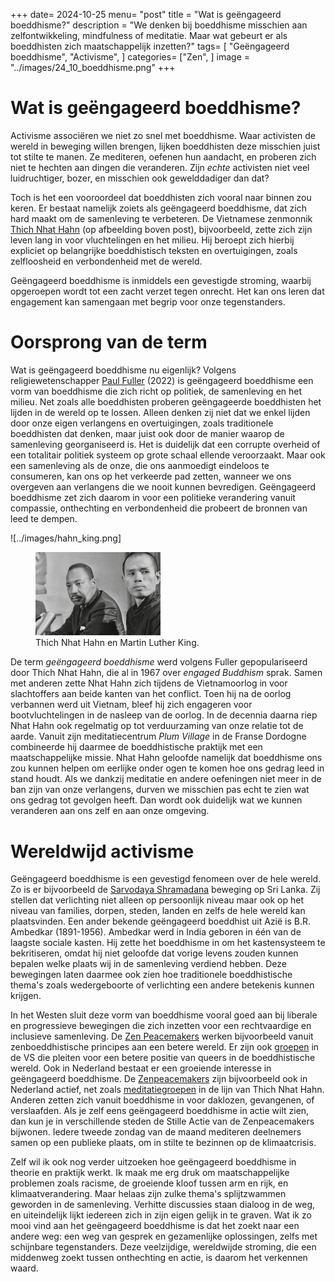 +++
date= 2024-10-25
menu= "post"
title = "Wat is geëngageerd boeddhisme?"
description = "We denken bij boeddhisme misschien aan zelfontwikkeling, mindfulness of meditatie. Maar wat gebeurt er als boeddhisten zich maatschappelijk inzetten?"
tags= [
		"Geëngageerd boeddhisme",
		"Activisme",
]
categories= ["Zen",
]
image = "../images/24_10_boeddhisme.png"
+++

# Wat is geëngageerd boeddhisme? 

Activisme associëren we niet zo snel met boeddhisme. Waar activisten de wereld in beweging willen brengen, lijken boeddhisten deze misschien juist tot stilte te manen. Ze mediteren, oefenen hun aandacht, en proberen zich niet te hechten aan dingen die veranderen. Zijn *echte* activisten niet veel luidruchtiger, bozer, en misschien ook gewelddadiger dan dat? 

Toch is het een vooroordeel dat boeddhisten zich vooral naar binnen zou keren. Er bestaat namelijk zoiets als geëngageerd boeddhisme, dat zich hard maakt om de samenleving te verbeteren. De Vietnamese zenmonnik [Thich Nhat Hahn](https://en.wikipedia.org/wiki/Th%C3%ADch_Nh%E1%BA%A5t_H%E1%BA%A1nh) (op afbeelding boven post), bijvoorbeeld, zette zich zijn leven lang in voor vluchtelingen en het milieu. Hij beroept zich hierbij expliciet op belangrijke boeddhistisch teksten en overtuigingen, zoals zelfloosheid en verbondenheid met de wereld. 

Geëngageerd boeddhisme is inmiddels een gevestigde stroming, waarbij opgeroepen wordt tot een zacht verzet tegen onrecht. Het kan ons leren dat engagement kan samengaan met begrip voor onze tegenstanders. 

# Oorsprong van de term 

Wat is geëngageerd boeddhisme nu eigenlijk? Volgens religiewetenschapper [Paul Fuller](https://www.bloomsbury.com/us/introduction-to-engaged-buddhism-9781350129092/) (2022) is geëngageerd boeddhisme een vorm van boeddhisme die zich richt op politiek, de samenleving en het milieu. Net zoals alle boeddhisten proberen geëngageerde boeddhisten het lijden in de wereld op te lossen. Alleen denken zij niet dat we enkel lijden door onze eigen verlangens en overtuigingen, zoals traditionele boeddhisten dat denken, maar juist ook door de manier waarop de samenleving georganiseerd is. Het is duidelijk dat een corrupte overheid of een totalitair politiek systeem op grote schaal ellende veroorzaakt. Maar ook een samenleving als de onze, die ons aanmoedigt eindeloos te consumeren, kan ons op het verkeerde pad zetten, wanneer we ons overgeven aan verlangens die we nooit kunnen bevredigen. Geëngageerd boeddhisme zet zich daarom in voor een politieke verandering vanuit compassie, onthechting en verbondenheid die probeert de bronnen van leed te dempen.

![../images/hahn_king.png]

<figure>
<img src="../images/hahn_king.png" width="200" />
<figcaption>Thich Nhat Hahn en Martin Luther King.</figcaption> 
</figure>

De term *geëngageerd boeddhisme* werd volgens Fuller gepopulariseerd door Thich Nhat Hahn, die al in 1967 over *engaged Buddhism* sprak. Samen met anderen zette Nhat Hahn zich tijdens de Vietnamoorlog in voor slachtoffers aan beide kanten van het conflict. Toen hij na de oorlog verbannen werd uit Vietnam, bleef hij zich engageren voor bootvluchtelingen in de nasleep van de oorlog. In de decennia daarna riep Nhat Hahn ook regelmatig op tot verduurzaming van onze relatie tot de aarde. Vanuit zijn meditatiecentrum *Plum Village* in de Franse Dordogne combineerde hij daarmee de boeddhistische praktijk met een maatschappelijke missie. Nhat Hahn geloofde namelijk dat boeddhisme ons zou kunnen helpen om eerlijke onder ogen te komen hoe ons gedrag leed in stand houdt. Als we dankzij meditatie en andere oefeningen niet meer in de ban zijn van onze verlangens, durven we misschien pas echt te zien wat ons gedrag tot gevolgen heeft. Dan wordt ook duidelijk wat we kunnen veranderen aan ons zelf en aan onze omgeving.

# Wereldwijd activisme

Geëngageerd boeddhisme is een gevestigd fenomeen over de hele wereld. Zo is er bijvoorbeeld de [Sarvodaya Shramadana](https://www.sarvodaya.org/) beweging op Sri Lanka. Zij stellen dat verlichting niet alleen op persoonlijk niveau maar ook op het niveau van families, dorpen, steden, landen en zelfs de hele wereld kan plaatsvinden. Een ander bekende geëngageerd boeddhist uit Azië is B.R. Ambedkar (1891-1956). Ambedkar werd in India geboren in één van de laagste sociale kasten. Hij zette het boeddhisme in om het kastensysteem te bekritiseren, omdat hij niet geloofde dat vorige levens zouden kunnen bepalen welke plaats wij in de samenleving verdiend hebben. Deze bewegingen laten daarmee ook zien hoe traditionele boeddhistische thema's zoals wedergeboorte of verlichting een andere betekenis kunnen krijgen. 

In het Westen sluit deze vorm van boeddhisme vooral goed aan bij liberale en progressieve bewegingen die zich inzetten voor een rechtvaardige en inclusieve samenleving. De [Zen Peacemakers](https://zenpeacemakers.org/) werken bijvoorbeeld vanuit zenboeddhistische principes aan een betere wereld. Er zijn ook [groepen](https://gaybuddhist.org/) in de VS die pleiten voor een betere positie van queers in de boeddhistische wereld. Ook in Nederland bestaat er een groeiende interesse in geëngageerd boeddhisme. De [Zenpeacemakers](https://zenpeacemakers.nl) zijn bijvoorbeeld ook in Nederland actief, net zoals [meditatiegroepen](./https:/aandacht.net) in de lijn van Thich Nhat Hahn. Anderen zetten zich vanuit boeddhisme in voor daklozen, gevangenen, of verslaafden. Als je zelf eens geëngageerd boeddhisme in actie wilt zien, dan kun je in verschillende steden de Stille Actie van de Zenpeacemakers bijwonen. Iedere tweede zondag van de maand mediteren deelnemers samen op een publieke plaats, om in stilte te bezinnen op de klimaatcrisis.

Zelf wil ik ook nog verder uitzoeken hoe geëngageerd boeddhisme in theorie en praktijk werkt. Ik maak me erg druk om maatschappelijke problemen zoals racisme, de groeiende kloof tussen arm en rijk, en klimaatverandering. Maar helaas zijn zulke thema's splijtzwammen geworden in de samenleving. Verhitte discussies staan dialoog in de weg, en uiteindelijk lijkt iedereen zich in zijn eigen gelijk in te graven. Wat ik zo mooi vind aan het geëngageerd boeddhisme is dat het zoekt naar een andere weg: een weg van gesprek en gezamenlijke oplossingen, zelfs met schijnbare tegenstanders. Deze veelzijdige, wereldwijde stroming, die een middenweg zoekt tussen onthechting en actie, is daarom het verkennen waard.

